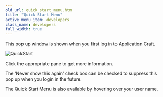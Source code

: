 ```yaml
---
old_url: quick_start_menu.htm
title: "Quick Start Menu"
active_menu_item: developers
class_name: developers
full_width: true
---
```



This pop up window is shown when you first log in to Application Craft.

![QuickStart](/img/docs/quickstart.zoom92.png)

Click the appropriate pane to get more information.

The 'Never show this again' check box can be checked to suppress this pop up when you login in the future.

The Quick Start Menu is also available by hovering over your user name.
